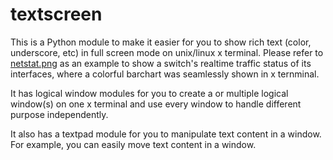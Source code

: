 # textscreen

This is a Python module to make it easier for you to show rich text (color, underscore, etc) in full screen mode on unix/linux x terminal. Please refer to [netstat.png](https://github.com/q13975/textscreen/blob/master/netstat.png) as an example to show a switch's realtime traffic status of its interfaces, where a colorful barchart was seamlessly shown in x ternminal.

It has logical window modules for you to create a or multiple logical window(s) on one x terminal and use every window to handle different purpose independently. 

It also has a textpad module for you to manipulate text content in a window. For example, you can easily move text content in a window. 
